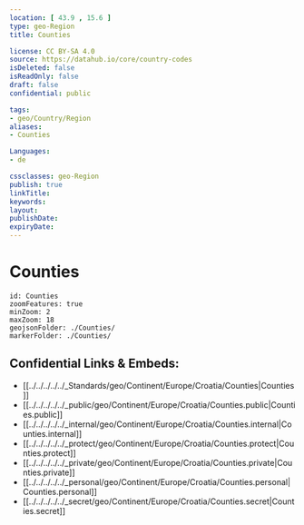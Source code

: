 ```yaml
---
location: [ 43.9 , 15.6 ] 
type: geo-Region
title: Counties

license: CC BY-SA 4.0
source: https://datahub.io/core/country-codes
isDeleted: false
isReadOnly: false
draft: false
confidential: public

tags:
- geo/Country/Region
aliases:
- Counties

Languages:
- de

cssclasses: geo-Region
publish: true
linkTitle: 
keywords: 
layout: 
publishDate: 
expiryDate: 
---
```


# Counties

```leaflet
id: Counties
zoomFeatures: true 
minZoom: 2 
maxZoom: 18
geojsonFolder: ./Counties/
markerFolder: ./Counties/
```


## Confidential Links & Embeds: 
- [[../../../../../_Standards/geo/Continent/Europe/Croatia/Counties|Counties]] 
- [[../../../../../_public/geo/Continent/Europe/Croatia/Counties.public|Counties.public]] 
- [[../../../../../_internal/geo/Continent/Europe/Croatia/Counties.internal|Counties.internal]] 
- [[../../../../../_protect/geo/Continent/Europe/Croatia/Counties.protect|Counties.protect]] 
- [[../../../../../_private/geo/Continent/Europe/Croatia/Counties.private|Counties.private]] 
- [[../../../../../_personal/geo/Continent/Europe/Croatia/Counties.personal|Counties.personal]] 
- [[../../../../../_secret/geo/Continent/Europe/Croatia/Counties.secret|Counties.secret]] 

